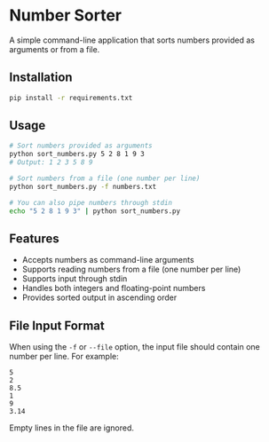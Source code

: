 # Number Sorter

A simple command-line application that sorts numbers provided as arguments or from a file.

## Installation

```bash
pip install -r requirements.txt
```

## Usage

```bash
# Sort numbers provided as arguments
python sort_numbers.py 5 2 8 1 9 3
# Output: 1 2 3 5 8 9

# Sort numbers from a file (one number per line)
python sort_numbers.py -f numbers.txt

# You can also pipe numbers through stdin
echo "5 2 8 1 9 3" | python sort_numbers.py
```

## Features

- Accepts numbers as command-line arguments
- Supports reading numbers from a file (one number per line)
- Supports input through stdin
- Handles both integers and floating-point numbers
- Provides sorted output in ascending order

## File Input Format

When using the `-f` or `--file` option, the input file should contain one number per line. For example:

```
5
2
8.5
1
9
3.14
```

Empty lines in the file are ignored.
